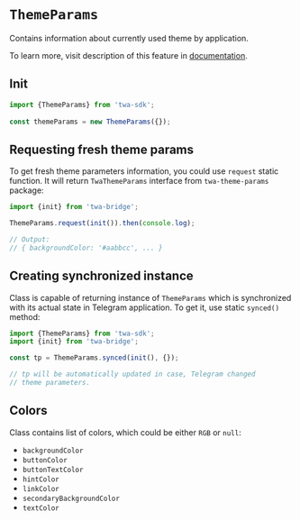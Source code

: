 # `ThemeParams`

Contains information about currently used theme by application.

To learn more, visit description of this feature
in [documentation](../../../features/theme).

## Init

```typescript  
import {ThemeParams} from 'twa-sdk';
  
const themeParams = new ThemeParams({});  
```

## Requesting fresh theme params

To get fresh theme parameters information, you could use `request` static
function. It will return `TwaThemeParams` interface from `twa-theme-params`
package:

```typescript
import {init} from 'twa-bridge';

ThemeParams.request(init()).then(console.log);

// Output:
// { backgroundColor: '#aabbcc', ... }
```

## Creating synchronized instance

Class is capable of returning instance of `ThemeParams` which
is synchronized with its actual state in Telegram application. To
get it, use static `synced()` method:

```typescript
import {ThemeParams} from 'twa-sdk';
import {init} from 'twa-bridge';

const tp = ThemeParams.synced(init(), {});

// tp will be automatically updated in case, Telegram changed
// theme parameters.
```

## Colors

Class contains list of colors, which could be either `RGB` or `null`:

- `backgroundColor`
- `buttonColor`
- `buttonTextColor`
- `hintColor`
- `linkColor`
- `secondaryBackgroundColor`
- `textColor`